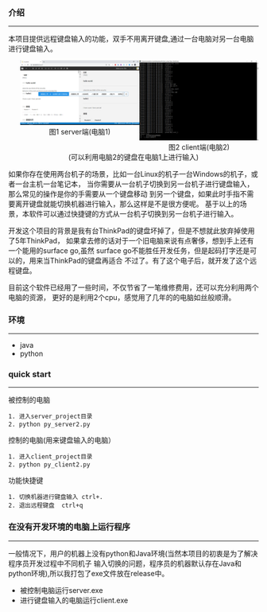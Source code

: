 <style>
	.img {
		list-style:none;
		float:left;
		width:50%;
	   }
</style>
### 介绍
---
本项目提供远程键盘输入的功能，双手不用离开键盘,通过一台电脑对另一台电脑进行键盘输入。

<ul>
	<li class="img"><img src="./images/server.png"/><center>图1 server端(电脑1)</center></li>
	<li class="img"><img src="./images/client.png"/><center>图2 client端(电脑2)</center></li>
</ul>
<center>(可以利用电脑2的键盘在电脑1上进行输入)</center>


如果你存在使用两台机子的场景，比如一台Linux的机子一台Windows的机子，或者一台主机一台笔记本，
当你需要从一台机子切换到另一台机子进行键盘输入，那么常见的操作是你的手需要从一个键盘移动
到另一个键盘，如果此时手指不需要离开键盘就能切换机器进行输入，那么这样是不是很方便呢。
基于以上的场景，本软件可以通过快捷键的方式从一台机子切换到另一台机子进行输入。

开发这个项目的背景是我有台ThinkPad的键盘坏掉了，但是不想就此放弃掉使用了5年ThinkPad，
如果拿去修的话对于一个旧电脑来说有点奢侈，想到手上还有一个能用的surface go,虽然
surface go不能胜任开发任务，但是起码打字还是可以的，用来当ThinkPad的键盘再适合
不过了。有了这个电子后，就开发了这个远程键盘。

目前这个软件已经用了一些时间，不仅节省了一笔维修费用，还可以充分利用两个电脑的资源，
更好的是利用2个cpu，感觉用了几年的的电脑如丝般顺滑。

### 环境
---
* java
* python

### quick start
---
被控制的电脑
```
1. 进入server_project目录
2. python py_server2.py
```

控制的电脑(用来键盘输入的电脑）
```
1. 进入client_project目录
2. python py_client2.py
```

功能快捷键
```
1. 切换机器进行键盘输入 ctrl+.
2. 退出远程键盘  ctrl+q
```

### 在没有开发环境的电脑上运行程序
---
一般情况下，用户的机器上没有python和Java环境(当然本项目的初衷是为了解决程序员开发过程中不同机子
输入切换的问题，程序员的机器默认存在Java和python环境),所以我打包了exe文件放在release中。
* 被控制电脑运行server.exe
* 进行键盘输入的电脑运行client.exe


